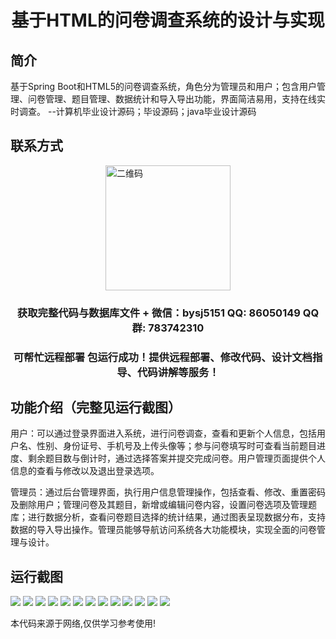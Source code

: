<p><h1 align="center">基于HTML的问卷调查系统的设计与实现</h1></p>

## 简介
基于Spring Boot和HTML5的问卷调查系统，角色分为管理员和用户；包含用户管理、问卷管理、题目管理、数据统计和导入导出功能，界面简洁易用，支持在线实时调查。    --计算机毕业设计源码；毕设源码；java毕业设计源码


## 联系方式
<img src="https://bs-1329754181.cos.ap-shanghai.myqcloud.com/wx.jpg" alt="二维码" style="display: block; margin: 0 auto;" width="200px">
<p><h3 align="center">获取完整代码与数据库文件 + 微信：bysj5151 QQ: 86050149 QQ群: 783742310</h3></p>
<p><h3 align="center">可帮忙远程部署 包运行成功！提供远程部署、修改代码、设计文档指导、代码讲解等服务！</h3></p>

## 功能介绍（完整见运行截图）
用户：可以通过登录界面进入系统，进行问卷调查，查看和更新个人信息，包括用户名、性别、身份证号、手机号及上传头像等；参与问卷填写时可查看当前题目进度、剩余题目数与倒计时，通过选择答案并提交完成问卷。用户管理页面提供个人信息的查看与修改以及退出登录选项。

管理员：通过后台管理界面，执行用户信息管理操作，包括查看、修改、重置密码及删除用户；管理问卷及其题目，新增或编辑问卷内容，设置问卷选项及管理题库；进行数据分析，查看问卷题目选择的统计结果，通过图表呈现数据分布，支持数据的导入导出操作。管理员能够导航访问系统各大功能模块，实现全面的问卷管理与设计。


## 运行截图
![](https://bs-1329754181.cos.ap-shanghai.myqcloud.com/spring/QuestionnaireSurveySystemDesignAndImplementation/img/001.jpg)
![](https://bs-1329754181.cos.ap-shanghai.myqcloud.com/spring/QuestionnaireSurveySystemDesignAndImplementation/img/002.jpg)
![](https://bs-1329754181.cos.ap-shanghai.myqcloud.com/spring/QuestionnaireSurveySystemDesignAndImplementation/img/003.jpg)
![](https://bs-1329754181.cos.ap-shanghai.myqcloud.com/spring/QuestionnaireSurveySystemDesignAndImplementation/img/004.jpg)
![](https://bs-1329754181.cos.ap-shanghai.myqcloud.com/spring/QuestionnaireSurveySystemDesignAndImplementation/img/005.jpg)
![](https://bs-1329754181.cos.ap-shanghai.myqcloud.com/spring/QuestionnaireSurveySystemDesignAndImplementation/img/006.jpg)
![](https://bs-1329754181.cos.ap-shanghai.myqcloud.com/spring/QuestionnaireSurveySystemDesignAndImplementation/img/007.jpg)
![](https://bs-1329754181.cos.ap-shanghai.myqcloud.com/spring/QuestionnaireSurveySystemDesignAndImplementation/img/008.jpg)
![](https://bs-1329754181.cos.ap-shanghai.myqcloud.com/spring/QuestionnaireSurveySystemDesignAndImplementation/img/009.jpg)
![](https://bs-1329754181.cos.ap-shanghai.myqcloud.com/spring/QuestionnaireSurveySystemDesignAndImplementation/img/010.jpg)
![](https://bs-1329754181.cos.ap-shanghai.myqcloud.com/spring/QuestionnaireSurveySystemDesignAndImplementation/img/011.jpg)
![](https://bs-1329754181.cos.ap-shanghai.myqcloud.com/spring/QuestionnaireSurveySystemDesignAndImplementation/img/012.jpg)
![](https://bs-1329754181.cos.ap-shanghai.myqcloud.com/spring/QuestionnaireSurveySystemDesignAndImplementation/img/013.jpg)

<p>本代码来源于网络,仅供学习参考使用!</p>
